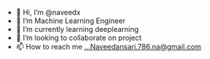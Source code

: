 - 👋 Hi, I’m @naveedx
- 👀 I’m Machine Learning Engineer
- 🌱 I’m currently learning deeplearning
- 💞️ I’m looking to collaborate on project 
- 📫 How to reach me ...Naveedansari.786.na@gmail.com

<!---
naveedx/naveedx is a ✨ special ✨ repository because its `README.md` (this file) appears on your GitHub profile.
You can click the Preview link to take a look at your changes.
--->
